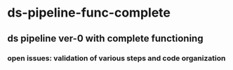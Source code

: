 # ds-pipeline-func-complete

## ds pipeline ver-0 with complete functioning
### open issues: validation of various steps and code organization
